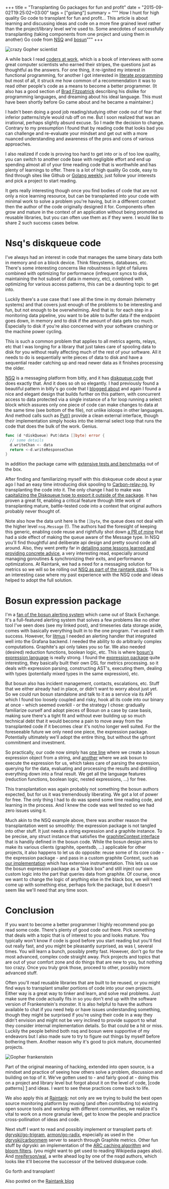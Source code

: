 +++
title = "Transplanting Go packages for fun and profit"
date = "2015-09-02T19:25:02+03:00"
tags = ["golang"]
summary = """
How I hunt for high quality Go code to transplant for fun and profit...
This article is about learning and discussing ideas and code on a more fine grained level rather than the project/library level we're used to.
Some anecdotes of successfully transplanting (taking components from one project and using them in another) Go code from [NSQ](http://nsq.io) and [bosun](http://bosun.org)"""
+++

<img src="https://blog.raintank.io/content/images/2015/09/transplant_blog.jpg" alt="crazy Gopher scientist" />

A while back I read [coders at work](http://codersatwork.com/), which is a book of interviews with some great computer scientists who earned their stripes, the questions just as thoughtful as the answers.
For one thing, it re-ignited my interest in functional programming, for another I got interested in [literate programming](https://en.wikipedia.org/wiki/Literate_programming) but most of all, it struck me how common of a recommendation it was to read other people's code as a means to become a better programmer.
(It also has a good section of [Brad Fitzpatrick](http://bradfitz.com) describing his dislike for programming languages, and dreaming about his ideal language. This must have been shortly before Go came about and he became a maintainer.)

I hadn't been doing a good job reading/studying other code out of fear that inferior patterns/style would rub off on me.  But I soon realized that was an irrational, perhaps slightly absurd excuse. So I made the decision to change. Contrary to my presumption I found that by reading code that looks bad you can challenge and re-evaluate your mindset and get out with a more nuanced understanding and awareness of the pros and cons of various approaches.

I also realized if code is proving too hard to get into or is of too low quality, you can switch to another code base with negligible effort and end up spending almost all of your time reading code that is worthwhile and has plenty of learnings to offer.  There is a lot of high quality Go code, easy to find through sites like Github or [Golang weekly](http://golangweekly.com/), just follow your interests and pick a project to start reading.

It gets really interesting though once you find bodies of code that are not only a nice learning resource, but can be transplanted into your code with minimal work to solve a problem you're having, but in a different context then the author of the code originally designed it for.  Components often grow and mature in the context of an application without being promoted as reusable libraries, but you can often use them as if they were.  I would like to share 2 such success cases below.

# Nsq's diskqueue code
I've always had an interest in code that manages the same binary data both in memory and on a block device.  Think filesystems, databases, etc.  There's some interesting concerns like robustness in light of failures combined with optimizing for performance (infrequent syncs to disk, maintaining the hot subset of data in memory, etc), combined with optimizing for various access patterns, this can be a daunting topic to get into.

Luckily there's a use case that I see all the time in my domain (telemetry systems) and that covers just enough of the problems to be interesting and fun, but not enough to be overwhelming.  And that is: for each step in a monitoring data pipeline, you want to be able to buffer data if the endpoint goes down, in memory and to disk if the amount of data gets too much. Especially to disk if you're also concerned with your software crashing or the machine power cycling.

This is such a common problem that applies to all metrics agents, relays, etc that I was longing for a library that just takes care of spooling data to disk for you without really affecting much of the rest of your software.  All it needs to do is sequentially write pieces of data to disk and have a sequential reader catching up and read newer data as it finishes processing the older.

[NSQ](http://nsq.io/) is a messaging platform from bitly, and it has [diskqueue code](https://github.com/bitly/nsq/blob/master/nsqd/diskqueue.go) that does exactly that. And it does so oh so elegantly.
I had previously found a beautiful pattern in bitly's go code that I [blogged about](/posts/beautiful_go_patterns_for_concurrent_access_to_shared_resources_and_coordinating_responses/) and again I found a nice and elegant design that builds further on this pattern, with concurrent access to data protected via a single instance of a for loop running a select block which assures only one piece of code can make changes to data at the same time (see bottom of the file), not unlike ioloops in other languages.  And method calls such as [Put()](https://github.com/bitly/nsq/blob/fe4198b648499375651b7fece0b8489ea07d029f/nsqd/diskqueue.go#L120-L130) provide a clean external interface, though their implementation simply hooks into the internal select loop that runs the code that does the bulk of the work.  Genius.

``` go
func (d *diskQueue) Put(data []byte) error {
  // some details
  d.writeChan <- data
  return <-d.writeResponseChan
}
```
In addition the package came with [extensive tests and benchmarks](https://github.com/bitly/nsq/blob/master/nsqd/diskqueue_test.go) out of the box.

After finding and familiarizing myself with this diskqueue code about a year ago I had an easy time introducing disk spooling to [Carbon-relay-ng](https://github.com/graphite-ng/carbon-relay-ng), by transplanting the code into it. The only change I had to make was [capitalizing the Diskqueue type to export it outside of the package](https://github.com/graphite-ng/carbon-relay-ng/commit/4d6ebb37451ce6e05b606ea4ba6221611d367f71).  It has proven a great fit, enabling a critical feature through little work of transplanting mature, battle-tested code into a context that original authors probably never thought of.

Note also how the data unit here is the `[]byte`, the queue does not deal with the higher level `nsq.Message` (!).  The authors had the foresight of keeping this generic, enabling code reuse and rightfully shot down [a PR of mine](https://github.com/bitly/nsq/pull/626) that had a side effect of making the queue aware of the Message type.   In NSQ you'll find thoughtful and deliberate api design and pretty sound code all around. Also, they went pretty far in [detailing some lessons learned and providing concrete advice](http://nsq.io/overview/internals.html), a very interesting read, especially around managing goroutines & synchronizing their exits, and performance optimizations.  At Raintank, we had a need for a messaging solution for metrics so we will so be rolling out [NSQ as part of the raintank stack](https://github.com/raintank/raintank-metric/issues/11).  This is an interesting case where my past experience with the NSQ code and ideas helped to adopt the full solution.

# Bosun expression package #
I'm a [fan of the bosun alerting system](/posts/practical-fault-detection-alerting-dont-need-to-be-data-scientist/) which came out of Stack Exchange.  It's a full-featured alerting system that solves a few problems like no other tool I've seen does (see my linked post), and timeseries data storage aside, comes with basically everything built in to the one program.  I've used it with success. However, for [litmus](http://www.raintank.io/litmus/) I needed an alerting handler that integrated well into the Grafana backend.   I needed the ability to do arbitrarily complex computations. Graphite's api only takes you so far. We also needed (desired) reduction functions, boolean logic, etc.  This is where [bosun's expression language](http://bosun.org/expressions.html) is really strong.  I found the [expression package](https://github.com/bosun-monitor/bosun/tree/master/cmd/bosun/expr) quite interesting, they basically built their own DSL for metrics processing.  so it deals with expression parsing, constructing AST's, executing them, dealing with types (potentially mixed types in the same expression), etc.

But bosun also has incident management, contacts, escalations, etc.  Stuff that we either already had in place, or didn't want to worry about just yet.  So we could run bosun standalone and talk to it as a service via its API which I found too loosely coupled and risky, hook all its code into our binary at once - which seemed overkill - or the strategy I chose: gradually familiarize ourself and adopt pieces of Bosun on a case by case basis, making sure there's a tight fit and without ever building up so much technical debt that it would become a pain to move away from the transplanted code if it becomes clear it's not/no longer well suited. For the foreseeable future we only need one piece, the expression package. Potentially ultimately we'll adopt the entire thing, but without the upfront commitment and investment.

So practically, our code now simply has [one line](https://github.com/raintank/grafana/blob/9cfa14a2a6ea079b9dd5bc0164aced942190a33a/pkg/alerting/eval.go#L47) where we create a bosun expression object from a string, and [another](https://github.com/raintank/grafana/blob/9cfa14a2a6ea079b9dd5bc0164aced942190a33a/pkg/alerting/eval.go#L77) where we ask bosun to execute the expression for us, which takes care of parsing the expression, querying for the data, evaluating and processing the results and distilling everything down into a final result.  We get all the language features (reduction functions, boolean logic, nested expressions, ...) for free.

This transplantation was again probably not something the bosun authors expected, but for us it was tremendously liberating.  We got a lot of power for free.  The only thing I had to do was spend some time reading code, and learning in the process.  And I knew the code was well tested so we had zero issues using it.


Much akin to the NSQ example above, there was another reason the transplantation went so smoothly: the expression package is not tangled into other stuff.  It just needs  a string expression and a graphite instance.  To be precise, any struct instance that satisfies the [graphiteContext interface](https://github.com/bosun-monitor/bosun/blob/master/graphite/graphite.go#L124) that is handily defined in the bosun code. While the bosun design aims to make its various clients (graphite, opentsdb, ...) applicable for other projects, it also happens to let us do opposite: reuse some of its core code - the expression package - and pass in a custom graphite Context, such as [our implementation](https://github.com/raintank/grafana/blob/12d42c9715bbbd62063df37e37e89bfc77f64626/pkg/graphite/graphite.go#L113-L129) which has extensive instrumentation. This lets us use the bosun expression package as a "black box" and still inject our own custom logic into the part that queries data from graphite.  Of course, once we want to change the logic of anything else in the black box, we will need come up with something else, perhaps fork the package, but it doesn't seem like we'll need that any time soon.



# Conclusion
If you want to become a better programmer I highly recommend you go read some code.  There's plenty of good code out there.  Pick something that deals with a topic that is of interest to you and looks mature.  You typically won't know if code is good before you start reading but you'll find out really fast, and you might be pleasantly surprised, as was I, several times.  You will learn a bunch, possibly pretty fast.  However, don't go for the most advanced, complex code straight away.  Pick projects and topics that are out of your comfort zone and do things that are new to you, but nothing too crazy.  Once you truly grok those, proceed to other, possibly more advanced stuff.

Often you'll read reusable libraries that are built to be reused, or you might find ways to transplant smaller portions of code into your own projects.  Either way is a great way to tinker and learn, and solve real problems.  Just make sure the code actually fits in so you don't end up with the software version of Frankenstein's monster.  It is also helpful to have the authors available to chat if you need help or have issues understanding something, though they might be surprised if you're using their code in a way they didn't envision and might not be very inclined to provide support to what they consider internal implementation details.  So that could be a hit or miss.  Luckily the people behind both nsq and bosun were supportive of my endeavors but I also made sure to try to figure out things by myself before bothering them.  Another reason why it's good to pick mature, documented projects.

<img src="https://blog.raintank.io/content/images/2015/09/gopher_frank_monst-1.jpg" alt="Gopher frankenstein" />

Part of the original meaning of hacking, extended into open source, is a mindset and practice of seeing how others solve a problem, discussion and building on top of it.  We've gotten used to - and fairly good at - doing this on a project and library level but forgot about it on the level of code, [code patterns] [1] and ideas.  I want to see these practices come back to life.

[1]: nil "We do share and discuss code patterns but typically via blog posts which use contrived/theoretical examples.  Not in their natural setting of the real code where they are used."

We also apply this at [Raintank](http://raintank.io): not only are we trying to build the best open source monitoring platform by reusing (and often contributing to) existing open source tools and working with different communities, we realize it's vital to work on a more granular level, get to know the people and practice cross-pollination of ideas and code.


Next stuff I want to read and possibly implement or transplant parts of: [dgryski/go-trigram](https://github.com/dgryski/go-trigram), [armon/go-radix](github.com/armon/go-radix), especially as used in the [dgryski/carbonmem](https://github.com/dgryski/carbonmem) server to search through Graphite metrics.  Other fun stuff by dgryski: an implementation of the [ARC caching algorithm](https://github.com/dgryski/go-arc/) and [bloom filters](https://github.com/dgryski/go-bloomf). (you might want to get used to reading Wikipedia pages also). And [mreiferson/wal](https://github.com/mreiferson/wal), a write ahead log by one of the nsqd authors, which looks like it'll become the successor of the beloved diskqueue code.

Go forth and transplant!

Also posted on the [Raintank blog](https://blog.raintank.io/transplanting-go-packages-for-fun-and-profit/)

